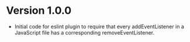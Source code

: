 # Version 1.0.0
* Initial code for eslint plugin to require that every addEventListener in a JavaScript file has a corresponding removeEventListener.